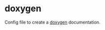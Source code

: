 # doxygen

Config file to create a [doxygen][doxygen] documentation.

[doxygen]: http://www.doxygen.org
